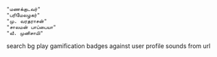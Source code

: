  

	"மணக்குடவர்"	
	"பரிமேலழகர்"	
	"மு. வரதராசன்"	 
	"சாலமன் பாப்பையா"	
	"வீ. முனிசாமி"	

search
bg play 
gamification badges against user profile
sounds from url

